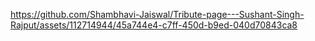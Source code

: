 

https://github.com/Shambhavi-Jaiswal/Tribute-page---Sushant-Singh-Rajput/assets/112714944/45a744e4-c7ff-450d-b9ed-040d70843ca8


